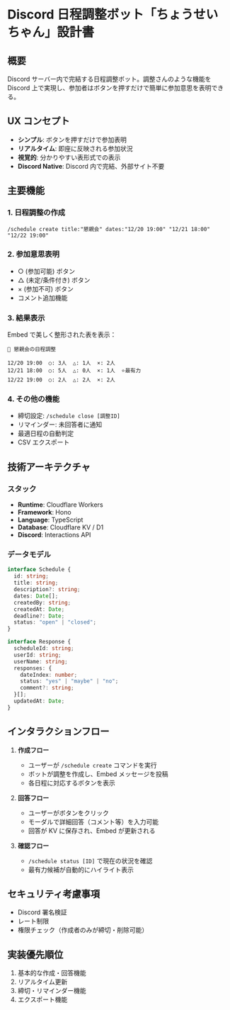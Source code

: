# Discord 日程調整ボット「ちょうせいちゃん」設計書

## 概要

Discord サーバー内で完結する日程調整ボット。調整さんのような機能を Discord 上で実現し、参加者はボタンを押すだけで簡単に参加意思を表明できる。

## UX コンセプト

- **シンプル**: ボタンを押すだけで参加表明
- **リアルタイム**: 即座に反映される参加状況
- **視覚的**: 分かりやすい表形式での表示
- **Discord Native**: Discord 内で完結、外部サイト不要

## 主要機能

### 1. 日程調整の作成

```
/schedule create title:"懇親会" dates:"12/20 19:00" "12/21 18:00" "12/22 19:00"
```

### 2. 参加意思表明

- ○ (参加可能) ボタン
- △ (未定/条件付き) ボタン
- × (参加不可) ボタン
- コメント追加機能

### 3. 結果表示

Embed で美しく整形された表を表示：

```
📅 懇親会の日程調整

12/20 19:00  ○: 3人  △: 1人  ×: 2人
12/21 18:00  ○: 5人  △: 0人  ×: 1人  ⭐最有力
12/22 19:00  ○: 2人  △: 2人  ×: 2人
```

### 4. その他の機能

- 締切設定: `/schedule close [調整ID]`
- リマインダー: 未回答者に通知
- 最適日程の自動判定
- CSV エクスポート

## 技術アーキテクチャ

### スタック

- **Runtime**: Cloudflare Workers
- **Framework**: Hono
- **Language**: TypeScript
- **Database**: Cloudflare KV / D1
- **Discord**: Interactions API

### データモデル

```typescript
interface Schedule {
  id: string;
  title: string;
  description?: string;
  dates: Date[];
  createdBy: string;
  createdAt: Date;
  deadline?: Date;
  status: "open" | "closed";
}

interface Response {
  scheduleId: string;
  userId: string;
  userName: string;
  responses: {
    dateIndex: number;
    status: "yes" | "maybe" | "no";
    comment?: string;
  }[];
  updatedAt: Date;
}
```

## インタラクションフロー

1. **作成フロー**

   - ユーザーが `/schedule create` コマンドを実行
   - ボットが調整を作成し、Embed メッセージを投稿
   - 各日程に対応するボタンを表示

2. **回答フロー**

   - ユーザーがボタンをクリック
   - モーダルで詳細回答（コメント等）を入力可能
   - 回答が KV に保存され、Embed が更新される

3. **確認フロー**
   - `/schedule status [ID]` で現在の状況を確認
   - 最有力候補が自動的にハイライト表示

## セキュリティ考慮事項

- Discord 署名検証
- レート制限
- 権限チェック（作成者のみが締切・削除可能）

## 実装優先順位

1. 基本的な作成・回答機能
2. リアルタイム更新
3. 締切・リマインダー機能
4. エクスポート機能
